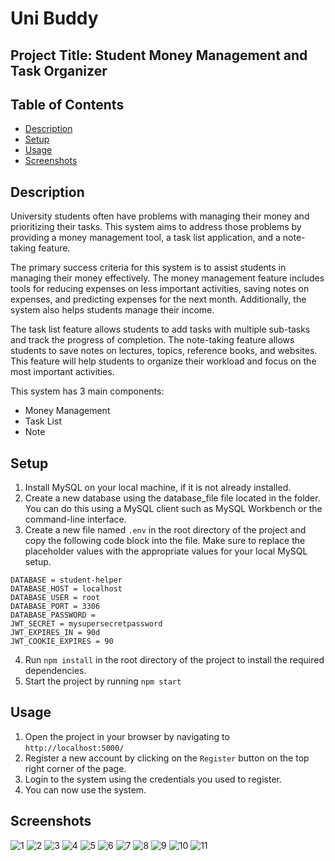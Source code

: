 
# Uni Buddy
## Project Title: Student Money Management and Task Organizer

<!-- content -->
## Table of Contents
- [Description](#description)
- [Setup](#setup)
- [Usage](#usage)
- [Screenshots](#screenshots)

## Description

University students often have problems with managing their money and prioritizing their tasks. This system aims to address those problems by providing a money management tool, a task list application, and a note-taking feature.

The primary success criteria for this system is to assist students in managing their money effectively. The money management feature includes tools for reducing expenses on less important activities, saving notes on expenses, and predicting expenses for the next month. Additionally, the system also helps students manage their income.

The task list feature allows students to add tasks with multiple sub-tasks and track the progress of completion. The note-taking feature allows students to save notes on lectures, topics, reference books, and websites. This feature will help students to organize their workload and focus on the most important activities.

This system has 3 main components: 
- Money Management
- Task List
- Note

## Setup
1. Install MySQL on your local machine, if it is not already installed.
2. Create a new database using the database_file file located in the folder. You can do this using a MySQL client such as MySQL Workbench or the command-line interface.
3. Create a new file named `.env` in the root directory of the project and copy the following code block into the file. Make sure to replace the placeholder values with the appropriate values for your local MySQL setup.
<!-- DATABASE = student-helper
DATABASE_HOST = localhost
DATABASE_USER = root
DATABASE_PORT = 3306
DATABASE_PASSWORD =
JWT_SECRET = mysupersecretpassword
JWT_EXPIRES_IN = 90d
JWT_COOKIE_EXPIRES = 90 -->
```
DATABASE = student-helper
DATABASE_HOST = localhost
DATABASE_USER = root
DATABASE_PORT = 3306
DATABASE_PASSWORD =
JWT_SECRET = mysupersecretpassword
JWT_EXPIRES_IN = 90d
JWT_COOKIE_EXPIRES = 90
```

4. Run `npm install` in the root directory of the project to install the required dependencies.
5. Start the project by running `npm start`

## Usage
1. Open the project in your browser by navigating to `http://localhost:5000/`
2. Register a new account by clicking on the `Register` button on the top right corner of the page.
3. Login to the system using the credentials you used to register.
4. You can now use the system.

## Screenshots
![1](screenshots/1.jpg)
![2](screenshots/2.jpg)
![3](screenshots/3.jpg)
![4](screenshots/4.jpg)
![5](screenshots/5.jpg)
![6](screenshots/6.jpg)
![7](screenshots/7.jpg)
![8](screenshots/8.jpg)
![9](screenshots/9.jpg)
![10](screenshots/10.jpg)
![11](screenshots/11.jpg)



